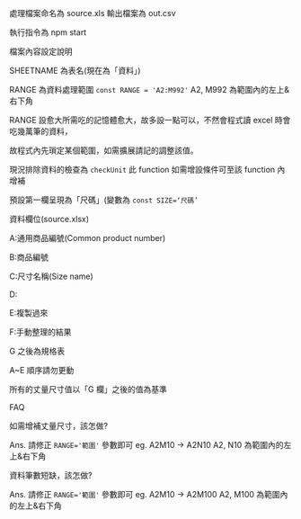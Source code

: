 處理檔案命名為 source.xls 輸出檔案為 out.csv

執行指令為 npm start

檔案內容設定說明

SHEETNAME 為表名(現在為「資料」)

RANGE 為資料處理範圍 `const RANGE = 'A2:M992'` A2, M992 為範圍內的左上&右下角

RANGE 設愈大所需吃的記憶體愈大，故多設一點可以，不然會程式讀 excel 時會吃幾萬筆的資料，

故程式內先瑣定某個範圍，如需擴展請記的調整該值。

現況排除資料的檢查為 `checkUnit` 此 function 如需增設條件可至該 function 內增補

預設第一欄呈現為「尺碼」(變數為 `const SIZE=‘尺碼’`

資料欄位(source.xlsx)

A:通用商品編號(Common product number)

B:商品編號

C:尺寸名稱(Size name)

D:

E:複製過來

F:手動整理的結果

G 之後為規格表

A~E 順序請勿更動

所有的丈量尺寸值以「G 欄」之後的值為基準

FAQ

如需增補丈量尺寸，該怎做?

Ans. 請修正 `RANGE='範圍'` 參數即可 eg. A2M10 -> A2N10 A2, N10 為範圍內的左上&右下角

資料筆數短缺，該怎做?

Ans. 請修正 `RANGE='範圍'` 參數即可 eg. A2M10 -> A2M100 A2, M100 為範圍內的左上&右下角

